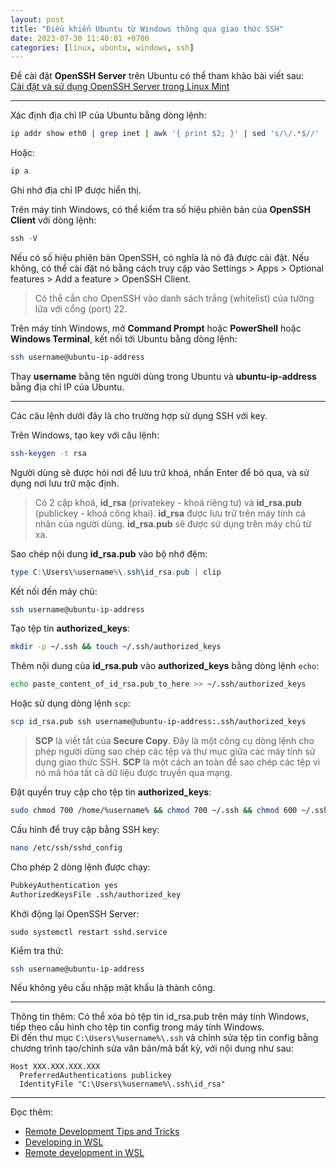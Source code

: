 ```yaml
---
layout: post
title: "Điều khiển Ubuntu từ Windows thông qua giao thức SSH"
date: 2023-07-30 11:40:01 +0700
categories: [linux, ubuntu, windows, ssh]
---
```


Để cài đặt **OpenSSH Server** trên Ubuntu có thể tham khảo bài viết sau:  
[Cài đặt và sử dụng OpenSSH Server trong Linux Mint](https://vegetaz.github.io/linux/ubuntu/ssh/2013/11/09/install-and-use-openssh-in-linux-mint.html)  


---


Xác định địa chỉ IP của Ubuntu bằng dòng lệnh:  
```bash
ip addr show eth0 | grep inet | awk '{ print $2; }' | sed 's/\/.*$//'
```  
Hoặc:  
```bash
ip a
```  
Ghi nhớ địa chỉ IP được hiển thị.  


Trên máy tính Windows, có thể kiểm tra số hiệu phiên bản của **OpenSSH Client** với dòng lệnh:  
```powershell
ssh -V
```
Nếu có số hiệu phiên bản OpenSSH, có nghĩa là nó đã được cài đặt. Nếu không, có thể cài đặt nó bằng cách truy cập vào Settings > Apps > Optional features > Add a feature > OpenSSH Client.


> Có thể cần cho OpenSSH vào danh sách trắng (whitelist) của tường lửa với cổng (port) 22.  


Trên máy tính Windows, mở **Command Prompt** hoặc **PowerShell** hoặc **Windows Terminal**, kết nối tới Ubuntu bằng dòng lệnh:  
```bash
ssh username@ubuntu-ip-address
```  
Thay **username** bằng tên người dùng trong Ubuntu và **ubuntu-ip-address** bằng địa chỉ IP của Ubuntu.  


---


Các câu lệnh dưới đây là cho trường hợp sử dụng SSH với key.  

Trên Windows, tạo key với câu lệnh:
```bash
ssh-keygen -t rsa
```  
Người dùng sẽ được hỏi nơi để lưu trữ khoá, nhấn Enter để bỏ qua, và sử dụng nơi lưu trữ mặc định.  


> Có 2 cặp khoá, **id_rsa** (privatekey - khoá riêng tư) và **id_rsa.pub** (publickey - khoá công khai). **id_rsa** được lưu trữ trên máy tính cá nhân của người dùng. **id_rsa.pub** sẽ được sử dụng trên máy chủ từ xa.  


Sao chép nội dung **id_rsa.pub** vào bộ nhớ đệm:  
```powershell
type C:\Users\%username%\.ssh\id_rsa.pub | clip
```  


Kết nối đến máy chủ:  
```bash
ssh username@ubuntu-ip-address
```  


Tạo tệp tin **authorized_keys**:  
```bash
mkdir -p ~/.ssh && touch ~/.ssh/authorized_keys
```


Thêm nội dung của **id_rsa.pub** vào **authorized_keys** bằng dòng lệnh `echo`:
```bash
echo paste_content_of_id_rsa.pub_to_here >> ~/.ssh/authorized_keys
```  
Hoặc sử dụng dòng lệnh `scp`:
```bash
scp id_rsa.pub ssh username@ubuntu-ip-address:.ssh/authorized_keys
```
> **SCP** là viết tắt của **Secure Copy**. Đây là một công cụ dòng lệnh cho phép người dùng sao chép các tệp và thư mục giữa các máy tính sử dụng giao thức SSH. **SCP** là một cách an toàn để sao chép các tệp vì nó mã hóa tất cả dữ liệu được truyền qua mạng.


Đặt quyền truy cập cho tệp tin **authorized_keys**:
```bash
sudo chmod 700 /home/%username% && chmod 700 ~/.ssh && chmod 600 ~/.ssh/authorized_keys
```  


Cấu hình để truy cập bằng SSH key:
```bash
nano /etc/ssh/sshd_config
```
Cho phép 2 dòng lệnh được chạy:
```bash
PubkeyAuthentication yes
AuthorizedKeysFile .ssh/authorized_key
```
Khởi động lại OpenSSH Server:
```
sudo systemctl restart sshd.service
```

Kiểm tra thử:
```bash
ssh username@ubuntu-ip-address
```
Nếu không yêu cầu nhập mật khẩu là thành công.

---

Thông tin thêm: Có thể xóa bỏ tệp tin id_rsa.pub trên máy tính Windows, tiếp theo cấu hình cho tệp tin config trong máy tính Windows.  
Đi đến thư mục `C:\Users\%username%\.ssh` và chỉnh sửa tệp tin config bằng chương trình tạo/chỉnh sửa văn bản/mã bất kỳ, với nội dung như sau:
```
Host XXX.XXX.XXX.XXX
  PreferredAuthentications publickey
  IdentityFile "C:\Users\%username%\.ssh\id_rsa"
```

---


Đọc thêm:  
- [Remote Development Tips and Tricks](https://code.visualstudio.com/docs/remote/troubleshooting)  
- [Developing in WSL](https://code.visualstudio.com/docs/remote/wsl)
- [Remote development in WSL](https://code.visualstudio.com/docs/remote/wsl-tutorial)  
